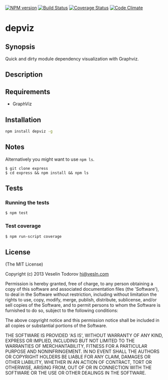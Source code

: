 [![NPM version](https://badge.fury.io/js/depviz.png)](http://badge.fury.io/js/depviz)
[![Build Status](https://secure.travis-ci.org/vesln/depviz.png)](http://travis-ci.org/vesln/depviz)
[![Coverage Status](https://coveralls.io/repos/vesln/depviz/badge.png?branch=master)](https://coveralls.io/r/vesln/depviz?branch=master)
[![Code Climate](https://codeclimate.com/github/vesln/depviz.png)](https://codeclimate.com/github/vesln/depviz)

# depviz

## Synopsis

Quick and dirty module dependency visualization with Graphviz.

## Description

## Requirements

- GraphViz

## Installation

```bash
npm install depviz -g
```

## Notes

Alternatively you might want to use `npm ls`.

```
$ git clone express
$ cd express && npm install && npm ls
```

## Tests

### Running the tests

```bash
$ npm test
```

### Test coverage

```bash
$ npm run-script coverage
```

## License

(The MIT License)

Copyright (c) 2013 Veselin Todorov <hi@vesln.com>

Permission is hereby granted, free of charge, to any person obtaining
a copy of this software and associated documentation files (the
'Software'), to deal in the Software without restriction, including
without limitation the rights to use, copy, modify, merge, publish,
distribute, sublicense, and/or sell copies of the Software, and to
permit persons to whom the Software is furnished to do so, subject to
the following conditions:

The above copyright notice and this permission notice shall be
included in all copies or substantial portions of the Software.

THE SOFTWARE IS PROVIDED 'AS IS', WITHOUT WARRANTY OF ANY KIND,
EXPRESS OR IMPLIED, INCLUDING BUT NOT LIMITED TO THE WARRANTIES OF
MERCHANTABILITY, FITNESS FOR A PARTICULAR PURPOSE AND NONINFRINGEMENT.
IN NO EVENT SHALL THE AUTHORS OR COPYRIGHT HOLDERS BE LIABLE FOR ANY
CLAIM, DAMAGES OR OTHER LIABILITY, WHETHER IN AN ACTION OF CONTRACT,
TORT OR OTHERWISE, ARISING FROM, OUT OF OR IN CONNECTION WITH THE
SOFTWARE OR THE USE OR OTHER DEALINGS IN THE SOFTWARE.
